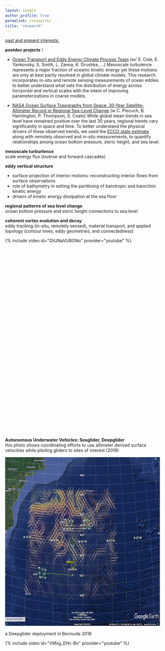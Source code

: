```yaml
---
layout: single
author_profile: true
permalink: /research/
title: "research"
---
```


<span style="text-decoration: underline">past and present interests:</span> 

**postdoc projects** \
* [Ocean Transport and Eddy Energy Climate Process Team](https://ocean-eddy-cpt.github.io) (w/ S. Cole, E. Yankovsky, S. Smith, L. Zanna, K. Drushka, ...) 
Mesoscale turbulence represents a major fraction of oceanic kinetic energy yet these motions are only at best partly resolved in global climate models. This research incorporates in-situ and remote sensing measurements of ocean eddies to better understand what sets the distribution of energy across horizontal and vertical scales with the intent of improving parameterizations in coarse models. 

* [NASA Ocean Surface Topography from Space: 30-Year Satellite-Altimeter Record or Regional Sea-Level Change](https://sealevel.jpl.nasa.gov/documents/1688/?list=projects) (w C. Piecuch, B. Hamlington, P. Thompson, S. Coats)
While global mean trends in sea level have remained positive over the last 30 years, regional trends vary significantly in space and time. To better understand the physical drivers of these observed trends, we used the [ECCO state estimate](https://ecco-group.org/home.cgi) along with remotely observed and in-situ measurements, to quantify relationships among ocean bottom pressure, steric height, and sea level. 

**mesoscale turburlence** \
scale energy flux (inverse and forward cascades) 
    
**eddy vertical structure** 
* surface projection of interior motions: reconstructing interior flows from surface observations
* role of bathymetry in setting the partitioing of barotropic and baroclinic kinetic energy 
* drivers of kinetic energy dissipation at the sea floor 
    
**regional patterns of sea level change** \
ocean bottom pressure and steric height connections to sea level  
    
**coherent vortex evolution and decay** \
eddy tracking (in-situ, remotely sensed), material transport, and applied topology (contour trees, eddy geometries, and connectedness) 
 
<div style="width:750px; height:650px; float: left">
{% include video id="QVJNaVUBONo" provider="youtube" %}  
</div>   

**Autonomous Underwater Vehicles: Seaglider, Deepglider** \
this photo shows coordinating efforts to use altimeter derived surface velocities while piloting gliders to sites of interest (2019) 
  
<img src="/assets/images/google_earth_aviso2.png" width="650" height="550"/>

a Deepglider deployment in Bermuda 2018 
<div style="width:650px; height:550px; float: left">
{% include video id="VMxg_EHc-Bo" provider="youtube" %}
</div>
